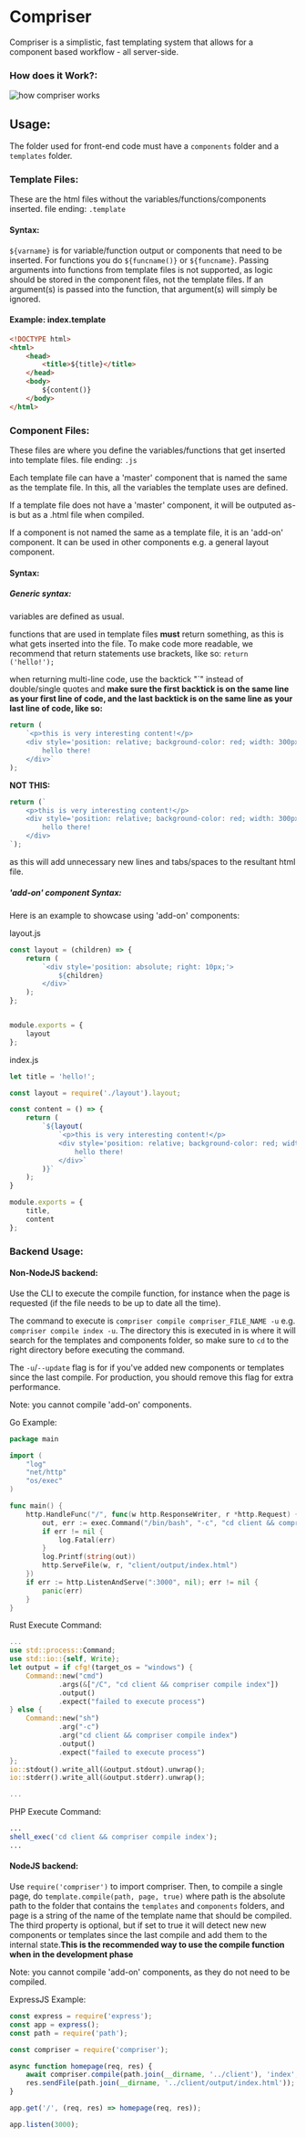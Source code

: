 # Compriser

Compriser is a simplistic, fast templating system that allows for a component based workflow - all server-side.


### How does it Work?:

![how compriser works](https://i.ibb.co/wchqtBk/compriser-howitworks.jpg)

## Usage:

The folder used for front-end code must have a `components` folder and a `templates` folder.

### Template Files:

These are the html files without the variables/functions/components inserted. file ending: `.template`

#### Syntax:

`${varname}` is for variable/function output or components that need to be inserted. For functions you do `${funcname()}` or `${funcname}`. Passing arguments into functions from template files is not supported, as logic should be stored in the component files, not the template files. If an argument(s) is passed into the function, that argument(s) will simply be ignored.

#### Example: index.template

```html
<!DOCTYPE html>
<html>
    <head>
        <title>${title}</title>
    </head>
    <body>
        ${content()}
    </body>
</html>
```

### Component Files:

These files are where you define the variables/functions that get inserted into template files. file ending: `.js`

Each template file can have a 'master' component that is named the same as the template file. In this, all the variables the template uses are defined.

If a template file does not have a 'master' component, it will be outputed as-is but as a .html file when compiled.

If a component is not named the same as a template file, it is an 'add-on' component. It can be used in other components e.g. a general layout component.

#### Syntax:

##### Generic syntax:

variables are defined as usual.

functions that are used in template files **must** return something, as this is what gets inserted into the file. To make code more readable, we recommend that return statements use brackets, like so: `return ('hello!');`

when returning multi-line code, use the backtick "\`" instead of double/single quotes and **make sure the first backtick is on the same line as your first line of code, and the last backtick is on the same line as your last line of code, like so:**

```js
return (
    `<p>this is very interesting content!</p>
    <div style='position: relative; background-color: red; width: 300px; height: 300px;'>
        hello there!
    </div>`
);
```

**NOT THIS:**

```js
return (`
    <p>this is very interesting content!</p>
    <div style='position: relative; background-color: red; width: 300px; height: 300px;'>
        hello there!
    </div>
`);
```

as this will add unnecessary new lines and tabs/spaces to the resultant html file.

##### 'add-on' component Syntax:

Here is an example to showcase using 'add-on' components:

layout.js
```js
const layout = (children) => {
    return (
        `<div style='position: absolute; right: 10px;'>
            ${children}
        </div>`
    );
};


module.exports = {
    layout
};
```
index.js
```js
let title = 'hello!';

const layout = require('./layout').layout;

const content = () => {
    return (
        `${layout(
            `<p>this is very interesting content!</p>
            <div style='position: relative; background-color: red; width: 300px; height: 300px;'>
                hello there!
            </div>`
        )}`
    );
}

module.exports = {
    title,
    content
};
```

### Backend Usage:

#### Non-NodeJS backend:

Use the CLI to execute the compile function, for instance when the page is requested (if the file needs to be up to date all the time).

The command to execute is `compriser compile compriser_FILE_NAME -u` e.g. `compriser compile index -u`. The directory this is executed in is where it will search for the templates and components folder, so make sure to `cd` to the right directory before executing the command.

The `-u`/`--update` flag is for if you've added new components or templates since the last compile. For production, you should remove this flag for extra performance.

Note: you cannot compile 'add-on' components.

Go Example:

```go
package main

import (
	"log"
	"net/http"
	"os/exec"
)

func main() {
	http.HandleFunc("/", func(w http.ResponseWriter, r *http.Request) {
		out, err := exec.Command("/bin/bash", "-c", "cd client && compriser compile index -u").Output();
		if err != nil {
			log.Fatal(err)
		}
		log.Printf(string(out))
        http.ServeFile(w, r, "client/output/index.html")
    })
	if err := http.ListenAndServe(":3000", nil); err != nil {
		panic(err)
	}
}
```

Rust Execute Command:

```rust
...
use std::process::Command;
use std::io::{self, Write};
let output = if cfg!(target_os = "windows") {
    Command::new("cmd")
            .args(&["/C", "cd client && compriser compile index"])
            .output()
            .expect("failed to execute process")
} else {
    Command::new("sh")
            .arg("-c")
            .arg("cd client && compriser compile index")
            .output()
            .expect("failed to execute process")
};
io::stdout().write_all(&output.stdout).unwrap();
io::stderr().write_all(&output.stderr).unwrap();

...
```

PHP Execute Command:

```php
...
shell_exec('cd client && compriser compile index');
...
```

#### NodeJS backend:

Use `require('compriser')` to import compriser. Then, to compile a single page, do `template.compile(path, page, true)` where path is the absolute path to the folder that contains the `templates` and `components` folders, and page is a string of the name of the template name that should be compiled. The third property is optional, but if set to true it will detect new new components or templates since the last compile and add them to the internal state.**This is the recommended way to use the compile function when in the development phase**

Note: you cannot compile 'add-on' components, as they do not need to be compiled.

ExpressJS Example:

```js
const express = require('express');
const app = express();
const path = require('path');

const compriser = require('compriser');

async function homepage(req, res) {
    await compriser.compile(path.join(__dirname, '../client'), 'index', true); //this will execute first, making sure the output index.html file exists so no errors occur on the first request.
    res.sendFile(path.join(__dirname, '../client/output/index.html'));
}

app.get('/', (req, res) => homepage(req, res));

app.listen(3000);
```